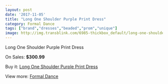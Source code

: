 ```yaml
---
layout: post
date: '2017-11-05'
title: "Long One Shoulder Purple Print Dress"
category: Formal Dance
tags: ["brand","dresses","beaded","prom","unique"]
image: http://img.transblink.com/6985-thickbox_default/long-one-shoulder-purple-print-dress.jpg
---
```

Long One Shoulder Purple Print Dress

On Sales: **$300.99**
<a href="https://www.transblink.com/en/formal-dance/2262-long-one-shoulder-purple-print-dress.html"><amp-img layout="responsive" width="600" height="600" src="//img.transblink.com/6985-thickbox_default/long-one-shoulder-purple-print-dress.jpg" alt="Long One Shoulder Purple Print Dress 0" /></a>
<a href="https://www.transblink.com/en/formal-dance/2262-long-one-shoulder-purple-print-dress.html"><amp-img layout="responsive" width="600" height="600" src="//img.transblink.com/6989-thickbox_default/long-one-shoulder-purple-print-dress.jpg" alt="Long One Shoulder Purple Print Dress 1" /></a>
<a href="https://www.transblink.com/en/formal-dance/2262-long-one-shoulder-purple-print-dress.html"><amp-img layout="responsive" width="600" height="600" src="//img.transblink.com/6988-thickbox_default/long-one-shoulder-purple-print-dress.jpg" alt="Long One Shoulder Purple Print Dress 2" /></a>
<a href="https://www.transblink.com/en/formal-dance/2262-long-one-shoulder-purple-print-dress.html"><amp-img layout="responsive" width="600" height="600" src="//img.transblink.com/6987-thickbox_default/long-one-shoulder-purple-print-dress.jpg" alt="Long One Shoulder Purple Print Dress 3" /></a>
<a href="https://www.transblink.com/en/formal-dance/2262-long-one-shoulder-purple-print-dress.html"><amp-img layout="responsive" width="600" height="600" src="//img.transblink.com/6986-thickbox_default/long-one-shoulder-purple-print-dress.jpg" alt="Long One Shoulder Purple Print Dress 4" /></a>

Buy it: [Long One Shoulder Purple Print Dress](https://www.transblink.com/en/formal-dance/2262-long-one-shoulder-purple-print-dress.html "Long One Shoulder Purple Print Dress")

View more: [Formal Dance](https://www.transblink.com/en/6-formal-dance "Formal Dance")